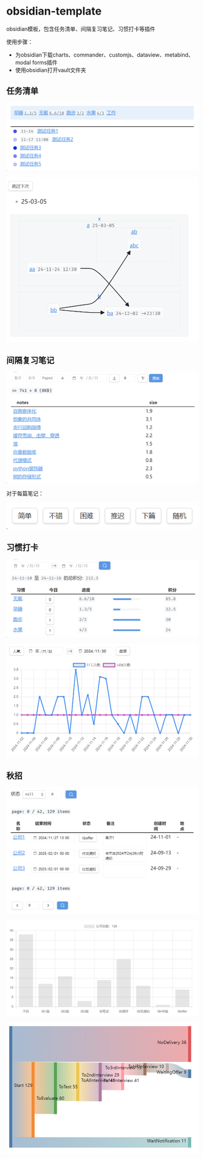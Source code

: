 # obsidian-template

obsidian模板，包含任务清单、间隔复习笔记、习惯打卡等插件

使用步骤：

- 为obsidian下载charts、commander、customjs、dataview、metabind、modal forms插件
- 使用obsidian打开vault文件夹

## 任务清单

![image-20241114173905436](assets/image-20241114173905436.png)

![alt text](assets/image-1.png)

## 间隔复习笔记

![image-20241114174134001](assets/image-20241114174134001.png)

对于每篇笔记：

![alt text](assets/image.png)

## 习惯打卡

![image-20241114174752476](assets/image-20241114174752476.png)

![alt text](assets/PixPin_2024-12-02_08-34-36.png)

## 秋招

![alt text](assets/image-2.png)

![alt text](assets/image-3.png)

![alt text](assets/image-4.png)